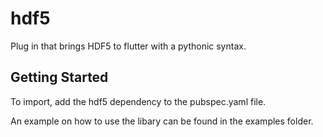 # hdf5

Plug in that brings HDF5 to flutter with a pythonic syntax.

## Getting Started

To import, add the hdf5 dependency to the pubspec.yaml file.

An example on how to use the libary can be found in the examples folder.